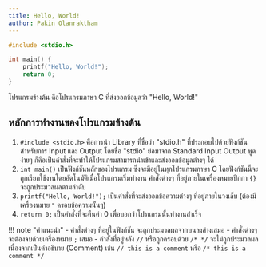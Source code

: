 ```yaml
---
title: Hello, World!
author: Pakin Olanraktham
---
```


```c
#include <stdio.h>

int main() {
    printf("Hello, World!");
    return 0;
}
```

โปรแกรมข้างต้น คือโปรแกรมภาษา C ที่ส่งออกข้อมูลว่า "Hello, World!"

## หลักการทำงานของโปรแกรมข้างต้น

1. `#include <stdio.h>` คือการนำ Library ที่ชื่อว่า "stdio.h" ที่ประกอบไปด้วยฟังก์ชันสำหรับการ Input และ Output โดยชื่อ "stdio" ย่อมาจาก Standard Input Output พูดง่ายๆ ก็คือเป็นคำสั่งที่จะทำให้โปรแกรมสามารถนำเข้าและส่งออกข้อมูลต่างๆ ได้
2. `int main()` เป็นฟังก์ชันหลักของโปรแกรม ซึ่งจะมีอยู่ในทุกโปรแกรมภาษา C โดยฟังก์ชันนี้จะถูกเรียกใช้งานโดยอัตโนมัติเมื่อโปรแกรมเริ่มทำงาน คำสั่งต่างๆ ที่อยู่ภายในเครื่องหมายปีกกา `{}` จะถูกประมวลผลตามลำดับ
3. `printf("Hello, World!");` เป็นคำสั่งที่จะส่งออกข้อความต่างๆ ที่อยู่ภายในวงเล็บ (ต้องมีเครื่องหมาย `"` ครอบข้อความนั้นๆ)
4. `return 0;` เป็นคำสั่งที่จะคืนค่า 0 เพื่อบอกว่าโปรแกรมนั้นทำงานสำเร็จ


!!! note "คำแนะนำ"
    - คำสั่งต่างๆ ที่อยู่ในฟังก์ชัน จะถูกประมวลผลจากบนลงล่างเสมอ
    - คำสั่งต่างๆ จะต้องจบด้วยเครื่องหมาย `;` เสมอ
    - คำสั่งที่อยู่หลัง `//` หรือถูกครอบด้วย `/* */` จะไม่ถูกประมวลผล เนื่องจากเป็นคำอธิบาย (Comment) เช่น `// this is a comment` หรือ `/* this is a comment */`